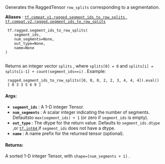 Generates the RaggedTensor  `row_splits`  corresponding to a segmentation.

**Aliases** : [ `tf.compat.v1.ragged.segment_ids_to_row_splits` ](/api_docs/python/tf/ragged/segment_ids_to_row_splits), [ `tf.compat.v2.ragged.segment_ids_to_row_splits` ](/api_docs/python/tf/ragged/segment_ids_to_row_splits)

```
 tf.ragged.segment_ids_to_row_splits(
    segment_ids,
    num_segments=None,
    out_type=None,
    name=None
)
 
```

Returns an integer vector  `splits` , where  `splits[0] = 0`  and `splits[i] = splits[i-1] + count(segment_ids==i)` .  Example:

```
 ragged.segment_ids_to_row_splits([0, 0, 0, 2, 2, 3, 4, 4, 4]).eval() 
 [ 0 3 3 5 6 9 ] 

```

#### Args:
- **`segment_ids`** : A 1-D integer Tensor.
- **`num_segments`** : A scalar integer indicating the number of segments.  Defaultsto  `max(segment_ids) + 1`  (or zero if  `segment_ids`  is empty).
- **`out_type`** : The dtype for the return value.  Defaults to  `segment_ids.dtype` ,or [ `tf.int64` ](https://tensorflow.google.cn/api_docs/python/tf#int64) if  `segment_ids`  does not have a dtype.
- **`name`** : A name prefix for the returned tensor (optional).


#### Returns:
A sorted 1-D integer Tensor, with  `shape=[num_segments + 1]` .

